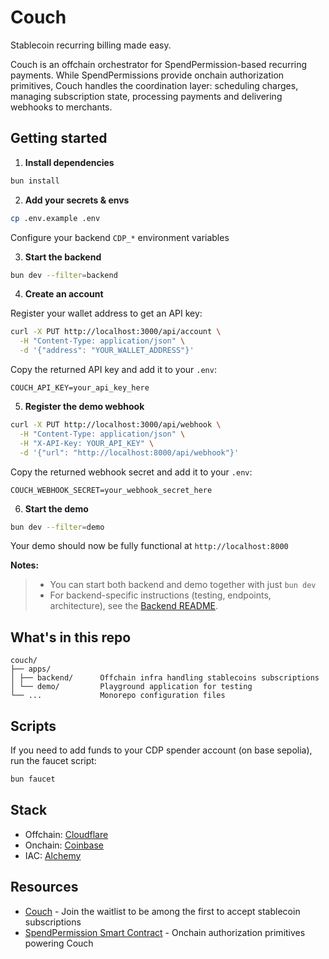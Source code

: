 # Couch

Stablecoin recurring billing made easy.

Couch is an offchain orchestrator for SpendPermission-based recurring payments. While SpendPermissions provide onchain authorization primitives, Couch handles the coordination layer: scheduling charges, managing subscription state, processing payments and delivering webhooks to merchants. 

## Getting started

1. **Install dependencies**

```bash
bun install
```

2. **Add your secrets & envs**

```bash
cp .env.example .env
```

Configure your backend `CDP_*` environment variables

3. **Start the backend**

```bash
bun dev --filter=backend
```

4. **Create an account**

Register your wallet address to get an API key:

```bash
curl -X PUT http://localhost:3000/api/account \
  -H "Content-Type: application/json" \
  -d '{"address": "YOUR_WALLET_ADDRESS"}'
```

Copy the returned API key and add it to your `.env`:

```
COUCH_API_KEY=your_api_key_here
```

5. **Register the demo webhook**

```bash
curl -X PUT http://localhost:3000/api/webhook \
  -H "Content-Type: application/json" \
  -H "X-API-Key: YOUR_API_KEY" \
  -d '{"url": "http://localhost:8000/api/webhook"}'
```

Copy the returned webhook secret and add it to your `.env`:

```
COUCH_WEBHOOK_SECRET=your_webhook_secret_here
```

6. **Start the demo**

```bash
bun dev --filter=demo
```

Your demo should now be fully functional at `http://localhost:8000`

**Notes:**
> - You can start both backend and demo together with just `bun dev`
> - For backend-specific instructions (testing, endpoints, architecture), see the [Backend README](./apps/backend/README.md).

## What's in this repo

```
couch/
├── apps/
│ ├── backend/      Offchain infra handling stablecoins subscriptions
│ └── demo/         Playground application for testing
└── ...             Monorepo configuration files
```

## Scripts

If you need to add funds to your CDP spender account (on base sepolia), run the faucet script:

```bash
bun faucet
```

## Stack

- Offchain: [Cloudflare](https://www.cloudflare.com/developer-platform/products/)
- Onchain: [Coinbase](https://www.coinbase.com/developer-platform)
- IAC: [Alchemy](https://alchemy.run/)

## Resources

  - [Couch](https://cou.ch) - Join the waitlist to be among the first to accept stablecoin subscriptions
  - [SpendPermission Smart Contract](https://github.com/coinbase/spend-permissions) - Onchain authorization primitives powering Couch